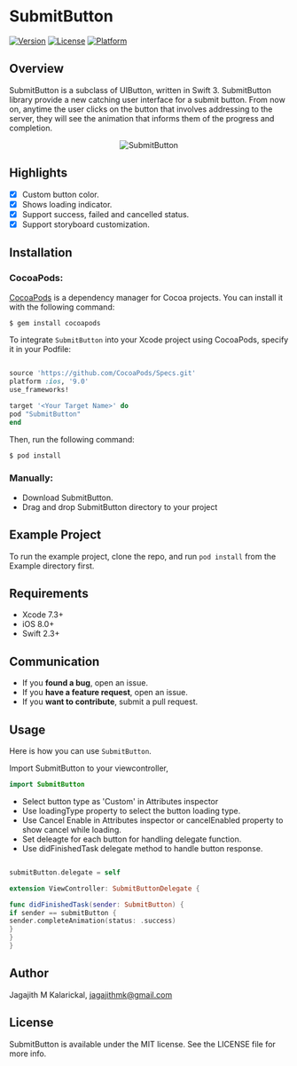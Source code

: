# SubmitButton

[![Version](https://img.shields.io/cocoapods/v/SubmitButton.svg?style=flat)](http://cocoapods.org/pods/SubmitButton)
[![License](https://img.shields.io/cocoapods/l/SubmitButton.svg?style=flat)](http://cocoapods.org/pods/SubmitButton)
[![Platform](https://img.shields.io/cocoapods/p/SubmitButton.svg?style=flat)](http://cocoapods.org/pods/SubmitButton)

## Overview

SubmitButton is a subclass of UIButton, written in Swift 3. SubmitButton library provide a new catching user interface for a submit button. From now on, anytime the user clicks on the button that involves addressing to the server, they will see the animation that informs them of the progress and completion.

<p align="center">
<img src="http://i.imgur.com/IwiJgfZ.gif" alt="SubmitButton" />
</p>

## Highlights

- [x] Custom button color.
- [x] Shows loading indicator.
- [x] Support success, failed and cancelled status.
- [x] Support storyboard customization. 

## Installation

### CocoaPods:

[CocoaPods](http://cocoapods.org) is a dependency manager for Cocoa projects. You can install it with the following command:

```bash
$ gem install cocoapods
```

To integrate `SubmitButton` into your Xcode project using CocoaPods, specify it in your Podfile:
```ruby

source 'https://github.com/CocoaPods/Specs.git'
platform :ios, '9.0'
use_frameworks!

target '<Your Target Name>' do
pod "SubmitButton"
end
```

Then, run the following command:

```bash
$ pod install
```

### Manually:

* Download SubmitButton.
* Drag and drop SubmitButton directory to your project


## Example Project

To run the example project, clone the repo, and run `pod install` from the Example directory first.

## Requirements
* Xcode 7.3+
* iOS 8.0+
* Swift 2.3+

## Communication

- If you **found a bug**, open an issue.
- If you **have a feature request**, open an issue.
- If you **want to contribute**, submit a pull request.

## Usage

Here is how you can use `SubmitButton`. 

Import SubmitButton to your viewcontroller,

```swift
import SubmitButton
```

* Select button type as 'Custom' in Attributes inspector 
* Use loadingType property to select the button loading type.
* Use Cancel Enable in Attributes inspector or cancelEnabled property to show cancel while loading.
* Set deleagte for each button for handling delegate function.
* Use didFinishedTask delegate method to handle button response.

```swift

submitButton.delegate = self

extension ViewController: SubmitButtonDelegate {

func didFinishedTask(sender: SubmitButton) {
if sender == submitButton {
sender.completeAnimation(status: .success)
}
}
}
```

## Author

Jagajith M Kalarickal, jagajithmk@gmail.com

## License

SubmitButton is available under the MIT license. See the LICENSE file for more info.
